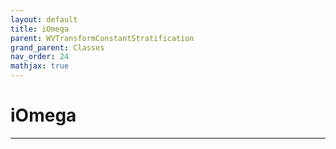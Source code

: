 ```yaml
---
layout: default
title: iOmega
parent: WVTransformConstantStratification
grand_parent: Classes
nav_order: 24
mathjax: true
---
```


#  iOmega




---

